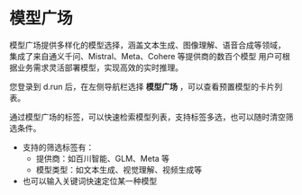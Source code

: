 # 模型广场

模型广场提供多样化的模型选择，涵盖文本生成、图像理解、语音合成等领域，
集成了来自通义千问、Mistral、Meta、Cohere 等提供商的数百个模型
用户可根据业务需求灵活部署模型，实现高效的实时推理。

您登录到 d.run 后，在左侧导航栏选择 **模型广场** ，可以查看预置模型的卡片列表。

通过模型广场的标签，可以快速检索模型列表，支持标签多选，也可以随时清空筛选条件。

- 支持的筛选标签有：
    - 提供商：如百川智能、GLM、Meta 等
    - 模型类型：如文本生成、视觉理解、视频生成等
- 也可以输入关键词快速定位某一种模型

